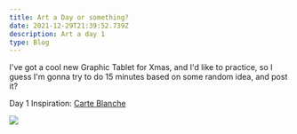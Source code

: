 ```yaml
---
title: Art a Day or something?
date: 2021-12-29T21:39:52.739Z
description: Art a day 1
type: Blog
---
```


I've got a cool new Graphic Tablet for Xmas, and I'd like to practice, so I guess I'm gonna try to do 15 minutes based on some random idea, and post it? 

Day 1 Inspiration: [Carte Blanche](https://www.merriam-webster.com/word-of-the-day/carte%20blanche-2021-12-29)

![](/img/001-thing-a-day-carte-blanche.png)
